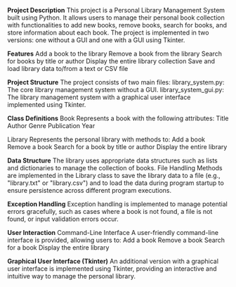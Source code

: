 **Project Description**
This project is a Personal Library Management System built using Python. It allows users to manage their personal book collection with functionalities to add new books, remove books, search for books, and store information about each book. The project is implemented in two versions: one without a GUI and one with a GUI using Tkinter.

**Features**
Add a book to the library
Remove a book from the library
Search for books by title or author
Display the entire library collection
Save and load library data to/from a text or CSV file

**Project Structure**
The project consists of two main files:
library_system.py: The core library management system without a GUI.
library_system_gui.py: The library management system with a graphical user interface implemented using Tkinter.

**Class Definitions**
Book
Represents a book with the following attributes:
Title
Author
Genre
Publication Year

Library
Represents the personal library with methods to:
Add a book
Remove a book
Search for a book by title or author
Display the entire library

**Data Structure**
The library uses appropriate data structures such as lists and dictionaries to manage the collection of books.
File Handling
Methods are implemented in the Library class to save the library data to a file (e.g., "library.txt" or "library.csv") and to load the data during program startup to ensure persistence across different program executions.

**Exception Handling**
Exception handling is implemented to manage potential errors gracefully, such as cases where a book is not found, a file is not found, or input validation errors occur.

**User Interaction**
Command-Line Interface
A user-friendly command-line interface is provided, allowing users to:
Add a book
Remove a book
Search for a book
Display the entire library

**Graphical User Interface (Tkinter)**
An additional version with a graphical user interface is implemented using Tkinter, providing an interactive and intuitive way to manage the personal library.
